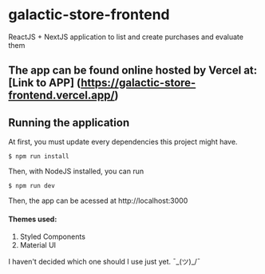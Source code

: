 # galactic-store-frontend
ReactJS + NextJS application to list and create purchases and evaluate them

## The app can be found online hosted by Vercel at: [Link to APP] (https://galactic-store-frontend.vercel.app/)

## Running the application

At first, you must update every dependencies this project might have.

```
$ npm run install
```

Then, with NodeJS installed, you can run

```
$ npm run dev
```

Then, the app can be acessed at http://localhost:3000

#### Themes used:
1. Styled Components
2. Material UI

I haven't decided which one should I use just yet. ¯\_(ツ)_/¯
